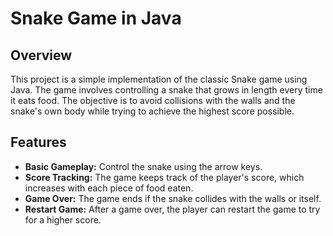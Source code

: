 # Snake Game in Java

## Overview
This project is a simple implementation of the classic Snake game using Java. The game involves controlling a snake that grows in length every time it eats food. The objective is to avoid collisions with the walls and the snake's own body while trying to achieve the highest score possible.

## Features
- **Basic Gameplay:** Control the snake using the arrow keys.
- **Score Tracking:** The game keeps track of the player's score, which increases with each piece of food eaten.
- **Game Over:** The game ends if the snake collides with the walls or itself.
- **Restart Game:** After a game over, the player can restart the game to try for a higher score.
